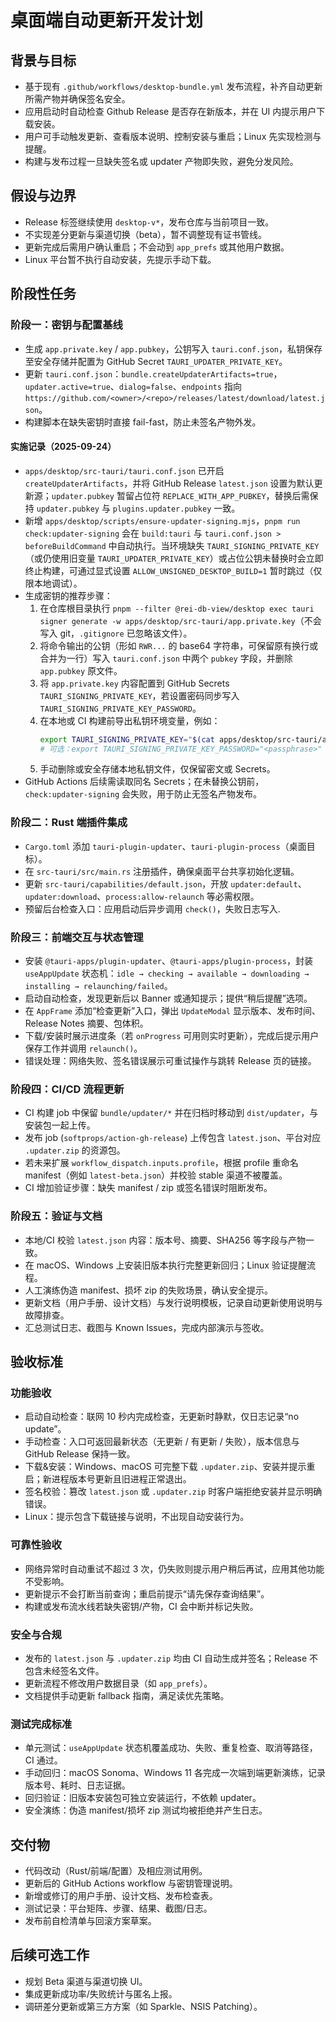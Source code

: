 # 桌面端自动更新开发计划

## 背景与目标

- 基于现有 `.github/workflows/desktop-bundle.yml` 发布流程，补齐自动更新所需产物并确保签名安全。
- 应用启动时自动检查 Github Release 是否存在新版本，并在 UI 内提示用户下载安装。
- 用户可手动触发更新、查看版本说明、控制安装与重启；Linux 先实现检测与提醒。
- 构建与发布过程一旦缺失签名或 updater 产物即失败，避免分发风险。

## 假设与边界

- Release 标签继续使用 `desktop-v*`，发布仓库与当前项目一致。
- 不实现差分更新与渠道切换（beta），暂不调整现有证书管线。
- 更新完成后需用户确认重启；不会动到 `app_prefs` 或其他用户数据。
- Linux 平台暂不执行自动安装，先提示手动下载。

## 阶段性任务

### 阶段一：密钥与配置基线

- 生成 `app.private.key` / `app.pubkey`，公钥写入 `tauri.conf.json`，私钥保存至安全存储并配置为 GitHub Secret `TAURI_UPDATER_PRIVATE_KEY`。
- 更新 `tauri.conf.json`：`bundle.createUpdaterArtifacts=true`，`updater.active=true`、`dialog=false`、`endpoints` 指向 `https://github.com/<owner>/<repo>/releases/latest/download/latest.json`。
- 构建脚本在缺失密钥时直接 fail-fast，防止未签名产物外发。

#### 实施记录（2025-09-24）

- `apps/desktop/src-tauri/tauri.conf.json` 已开启 `createUpdaterArtifacts`，并将 GitHub Release `latest.json` 设置为默认更新源；`updater.pubkey` 暂留占位符 `REPLACE_WITH_APP_PUBKEY`，替换后需保持 `updater.pubkey` 与 `plugins.updater.pubkey` 一致。
- 新增 `apps/desktop/scripts/ensure-updater-signing.mjs`，`pnpm run check:updater-signing` 会在 `build:tauri` 与 `tauri.conf.json > beforeBuildCommand` 中自动执行。当环境缺失 `TAURI_SIGNING_PRIVATE_KEY`（或仍使用旧变量 `TAURI_UPDATER_PRIVATE_KEY`）或占位公钥未替换时会立即终止构建，可通过显式设置 `ALLOW_UNSIGNED_DESKTOP_BUILD=1` 暂时跳过（仅限本地调试）。
- 生成密钥的推荐步骤：
  1. 在仓库根目录执行 `pnpm --filter @rei-db-view/desktop exec tauri signer generate -w apps/desktop/src-tauri/app.private.key`（不会写入 git，`.gitignore` 已忽略该文件）。
  2. 将命令输出的公钥（形如 `RWR...` 的 base64 字符串，可保留原有换行或合并为一行）写入 `tauri.conf.json` 中两个 `pubkey` 字段，并删除 `app.pubkey` 原文件。
  3. 将 `app.private.key` 内容配置到 GitHub Secrets `TAURI_SIGNING_PRIVATE_KEY`，若设置密码同步写入 `TAURI_SIGNING_PRIVATE_KEY_PASSWORD`。
  4. 在本地或 CI 构建前导出私钥环境变量，例如：
     ```bash
     export TAURI_SIGNING_PRIVATE_KEY="$(cat apps/desktop/src-tauri/app.private.key)"
     # 可选：export TAURI_SIGNING_PRIVATE_KEY_PASSWORD="<passphrase>"
     ```
  5. 手动删除或安全存储本地私钥文件，仅保留密文或 Secrets。
- GitHub Actions 后续需读取同名 Secrets；在未替换公钥前，`check:updater-signing` 会失败，用于防止无签名产物发布。

### 阶段二：Rust 端插件集成

- `Cargo.toml` 添加 `tauri-plugin-updater`、`tauri-plugin-process`（桌面目标）。
- 在 `src-tauri/src/main.rs` 注册插件，确保桌面平台共享初始化逻辑。
- 更新 `src-tauri/capabilities/default.json`，开放 `updater:default`、`updater:download`、`process:allow-relaunch` 等必需权限。
- 预留后台检查入口：应用启动后异步调用 `check()`，失败日志写入.

### 阶段三：前端交互与状态管理

- 安装 `@tauri-apps/plugin-updater`、`@tauri-apps/plugin-process`，封装 `useAppUpdate` 状态机：`idle → checking → available → downloading → installing → relaunching/failed`。
- 启动自动检查，发现更新后以 Banner 或通知提示；提供“稍后提醒”选项。
- 在 `AppFrame` 添加“检查更新”入口，弹出 `UpdateModal` 显示版本、发布时间、Release Notes 摘要、包体积。
- 下载/安装时展示进度条（若 `onProgress` 可用则实时更新），完成后提示用户保存工作并调用 `relaunch()`。
- 错误处理：网络失败、签名错误展示可重试操作与跳转 Release 页的链接。

### 阶段四：CI/CD 流程更新

- CI 构建 job 中保留 `bundle/updater/*` 并在归档时移动到 `dist/updater`，与安装包一起上传。
- 发布 job (`softprops/action-gh-release`) 上传包含 `latest.json`、平台对应 `.updater.zip` 的资源包。
- 若未来扩展 `workflow_dispatch.inputs.profile`，根据 profile 重命名 manifest（例如 `latest-beta.json`）并校验 stable 渠道不被覆盖。
- CI 增加验证步骤：缺失 manifest / zip 或签名错误时阻断发布。

### 阶段五：验证与文档

- 本地/CI 校验 `latest.json` 内容：版本号、摘要、SHA256 等字段与产物一致。
- 在 macOS、Windows 上安装旧版本执行完整更新回归；Linux 验证提醒流程。
- 人工演练伪造 manifest、损坏 zip 的失败场景，确认安全提示。
- 更新文档（用户手册、设计文档）与发行说明模板，记录自动更新使用说明与故障排查。
- 汇总测试日志、截图与 Known Issues，完成内部演示与签收。

## 验收标准

### 功能验收

- 启动自动检查：联网 10 秒内完成检查，无更新时静默，仅日志记录“no update”。
- 手动检查：入口可返回最新状态（无更新 / 有更新 / 失败），版本信息与 GitHub Release 保持一致。
- 下载&安装：Windows、macOS 可完整下载 `.updater.zip`、安装并提示重启；新进程版本号更新且旧进程正常退出。
- 签名校验：篡改 `latest.json` 或 `.updater.zip` 时客户端拒绝安装并显示明确错误。
- Linux：提示包含下载链接与说明，不出现自动安装行为。

### 可靠性验收

- 网络异常时自动重试不超过 3 次，仍失败则提示用户稍后再试，应用其他功能不受影响。
- 更新提示不会打断当前查询；重启前提示“请先保存查询结果”。
- 构建或发布流水线若缺失密钥/产物，CI 会中断并标记失败。

### 安全与合规

- 发布的 `latest.json` 与 `.updater.zip` 均由 CI 自动生成并签名；Release 不包含未经签名文件。
- 更新流程不修改用户数据目录（如 `app_prefs`）。
- 文档提供手动更新 fallback 指南，满足读优先策略。

### 测试完成标准

- 单元测试：`useAppUpdate` 状态机覆盖成功、失败、重复检查、取消等路径，CI 通过。
- 手动回归：macOS Sonoma、Windows 11 各完成一次端到端更新演练，记录版本号、耗时、日志证据。
- 回归验证：旧版本安装包可独立安装运行，不依赖 updater。
- 安全演练：伪造 manifest/损坏 zip 测试均被拒绝并产生日志。

## 交付物

- 代码改动（Rust/前端/配置）及相应测试用例。
- 更新后的 GitHub Actions workflow 与密钥管理说明。
- 新增或修订的用户手册、设计文档、发布检查表。
- 测试记录：平台矩阵、步骤、结果、截图/日志。
- 发布前自检清单与回滚方案草案。

## 后续可选工作

- 规划 Beta 渠道与渠道切换 UI。
- 集成更新成功率/失败统计与匿名上报。
- 调研差分更新或第三方方案（如 Sparkle、NSIS Patching）。
